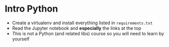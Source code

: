 # Intro Python

* Create a virtualenv and install everything listed in `requirements.txt`
* Read the Jupyter notebook and **especially** the links at the top
* This is not a Python (and related libs) course so you will need to learn by yourself

